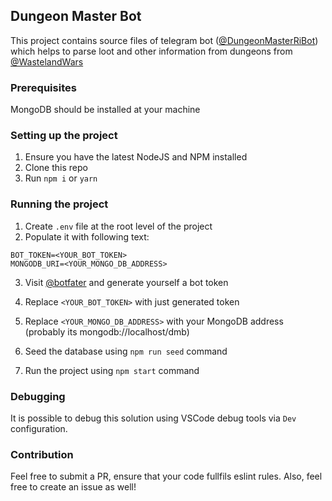 ## Dungeon Master Bot
This project contains source files of telegram bot ([@DungeonMasterRiBot](https://t.me/@DungeonMasterRiBot)) which helps to parse loot and other information from dungeons from [@WastelandWars](https://t.me/@WastelandWarsBot)

### Prerequisites
MongoDB should be installed at your machine

### Setting up the project
1. Ensure you have the latest NodeJS and NPM installed
2. Clone this repo
3. Run `npm i` or `yarn`

### Running the project
1. Create `.env` file at the root level of the project
2. Populate it with following text:
```
BOT_TOKEN=<YOUR_BOT_TOKEN>
MONGODB_URI=<YOUR_MONGO_DB_ADDRESS>
```
3. Visit [@botfater](https://t.me/botfather/) and generate yourself a bot token
4. Replace `<YOUR_BOT_TOKEN>` with just generated token
5. Replace `<YOUR_MONGO_DB_ADDRESS>` with your MongoDB address (probably its mongodb://localhost/dmb)

6. Seed the database using `npm run seed` command
7. Run the project using `npm start` command

### Debugging
It is possible to debug this solution using VSCode debug tools via `Dev` configuration.

### Contribution
Feel free to submit a PR, ensure that your code fullfils eslint rules.
Also, feel free to create an issue as well!